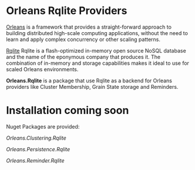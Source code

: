 
# Orleans Rqlite Providers
[Orleans](https://github.com/dotnet/orleans) is a framework that provides a straight-forward approach to building distributed high-scale computing applications, without the need to learn and apply complex concurrency or other scaling patterns. 

[Rqlite](https://www.Rqlite.com/) Rqlite is a flash-optimized in-memory open source NoSQL database and the name of the eponymous company that produces it. The combination of in-memory and storage capabilities makes it ideal to use for scaled Orleans environments. 

**Orleans.Rqlite** is a package that use Rqlite as a backend for Orleans providers like Cluster Membership, Grain State storage and Reminders. 

# Installation coming soon
Nuget Packages are provided:

*Orleans.Clustering.Rqlite*

*Orleans.Persistence.Rqlite*

*Orleans.Reminder.Rqlite*
